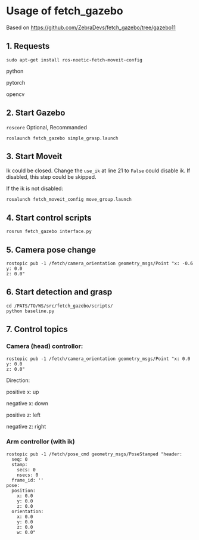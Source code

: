 # Usage of fetch_gazebo

Based on https://github.com/ZebraDevs/fetch_gazebo/tree/gazebo11

## 1. Requests
`sudo apt-get install ros-noetic-fetch-moveit-config`

python

pytorch

opencv

## 2. Start Gazebo
`roscore` Optional, Recommanded

`roslaunch fetch_gazebo simple_grasp.launch`

## 3. Start Moveit
Ik could be closed. Change the `use_ik` at line 21 to `False` could disable ik. If disabled, this step could be skipped. 

If the ik is not disabled:

`rosalunch fetch_moveit_config move_group.launch` 

## 4. Start control scripts
`rosrun fetch_gazebo interface.py`

## 5. Camera pose change
```
rostopic pub -1 /fetch/camera_orientation geometry_msgs/Point "x: -0.6
y: 0.0
z: 0.0"
```

## 6. Start detection and grasp
```
cd /PATS/TO/WS/src/fetch_gazebo/scripts/
python baseline.py
```

## 7. Control topics
### Camera (head) controllor:
```
rostopic pub -1 /fetch/camera_orientation geometry_msgs/Point "x: 0.0
y: 0.0
z: 0.0"
```

Direction: 

positive x: up

negative x: down 

positive z: left

negative z: right

### Arm controllor (with ik)
```
rostopic pub -1 /fetch/pose_cmd geometry_msgs/PoseStamped "header:
  seq: 0
  stamp:
    secs: 0
    nsecs: 0
  frame_id: ''
pose:
  position:
    x: 0.0
    y: 0.0
    z: 0.0
  orientation:
    x: 0.0
    y: 0.0
    z: 0.0
    w: 0.0"  
```


